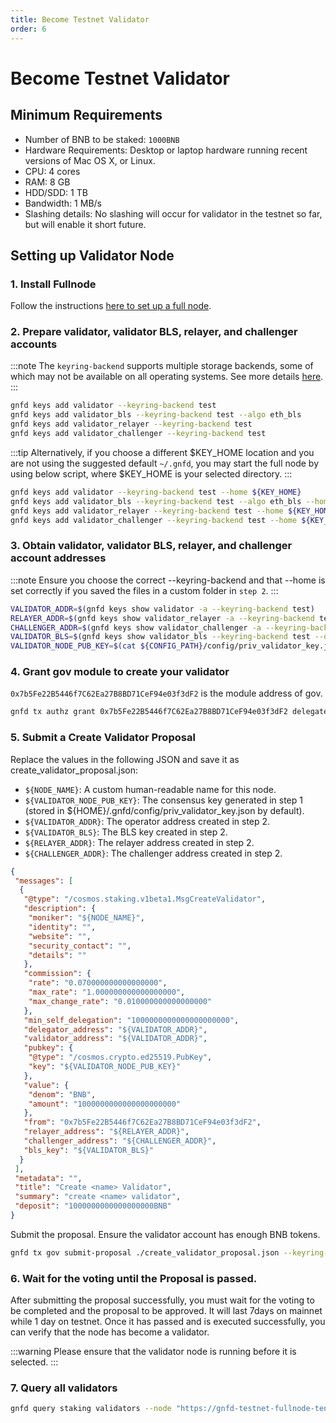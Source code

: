 ```yaml
---
title: Become Testnet Validator
order: 6
---
```


# Become Testnet Validator

## Minimum Requirements

- Number of BNB to be staked: `1000BNB`
- Hardware Requirements:  Desktop or laptop hardware running recent versions of Mac OS X, or Linux.
- CPU: 4 cores
- RAM: 8 GB
- HDD/SDD: 1 TB
- Bandwidth: 1 MB/s
- Slashing details: No slashing will occur for validator in the testnet so far, but will enable it short future.

## Setting up Validator Node

### 1. Install Fullnode

Follow the instructions [here to set up a full node](./run-testnet-node.md).

### 2. Prepare validator, validator BLS, relayer, and challenger accounts

:::note
The `keyring-backend` supports multiple storage backends, some of which may not be available on all operating systems.
See more details [here](../../../api-sdk/key-management.md).
:::

```bash
gnfd keys add validator --keyring-backend test
gnfd keys add validator_bls --keyring-backend test --algo eth_bls
gnfd keys add validator_relayer --keyring-backend test
gnfd keys add validator_challenger --keyring-backend test
```

:::tip
Alternatively, if you choose a different $KEY_HOME location and you are not using the suggested default `~/.gnfd`, you may start the full node by using below script, where $KEY_HOME is your selected directory.
:::

```bash
gnfd keys add validator --keyring-backend test --home ${KEY_HOME}
gnfd keys add validator_bls --keyring-backend test --algo eth_bls --home ${KEY_HOME}
gnfd keys add validator_relayer --keyring-backend test --home ${KEY_HOME}
gnfd keys add validator_challenger --keyring-backend test --home ${KEY_HOME}
```

### 3.  Obtain validator, validator BLS, relayer, and challenger account addresses

:::note
Ensure you choose the correct --keyring-backend and that --home is set correctly if you saved the files in a custom folder in `step 2`.
:::

```bash
VALIDATOR_ADDR=$(gnfd keys show validator -a --keyring-backend test)
RELAYER_ADDR=$(gnfd keys show validator_relayer -a --keyring-backend test)
CHALLENGER_ADDR=$(gnfd keys show validator_challenger -a --keyring-backend test)
VALIDATOR_BLS=$(gnfd keys show validator_bls --keyring-backend test --output json | jq -r '.pubkey_hex')
VALIDATOR_NODE_PUB_KEY=$(cat ${CONFIG_PATH}/config/priv_validator_key.json | jq -r '.pub_key.value')
```

### 4. Grant gov module to create your validator

`0x7b5Fe22B5446f7C62Ea27B8BD71CeF94e03f3dF2` is the module address of gov.

```bash
gnfd tx authz grant 0x7b5Fe22B5446f7C62Ea27B8BD71CeF94e03f3dF2 delegate --spend-limit 1000000000000000000000BNB --allowed-validators ${VALIDATOR_ADDR} --from ${VALIDATOR_ADDR} --keyring-backend test --node "https://gnfd-testnet-fullnode-tendermint-us.bnbchain.org:443" --yes
```

### 5. Submit a Create Validator Proposal

Replace the values in the following JSON and save it as create_validator_proposal.json:

- `${NODE_NAME}`: A custom human-readable name for this node.
- `${VALIDATOR_NODE_PUB_KEY}`: The consensus key generated in step 1 (stored in ${HOME}/.gnfd/config/priv_validator_key.json by default).
- `${VALIDATOR_ADDR}`: The operator address created in step 2.
- `${VALIDATOR_BLS}`: The BLS key created in step 2.
- `${RELAYER_ADDR}`: The relayer address created in step 2.
- `${CHALLENGER_ADDR}`: The challenger address created in step 2.

```json
{
 "messages": [
  {
   "@type": "/cosmos.staking.v1beta1.MsgCreateValidator",
   "description": {
    "moniker": "${NODE_NAME}",
    "identity": "",
    "website": "",
    "security_contact": "",
    "details": ""
   },
   "commission": {
    "rate": "0.070000000000000000",
    "max_rate": "1.000000000000000000",
    "max_change_rate": "0.010000000000000000"
   },
   "min_self_delegation": "1000000000000000000000",
   "delegator_address": "${VALIDATOR_ADDR}",
   "validator_address": "${VALIDATOR_ADDR}",
   "pubkey": {
    "@type": "/cosmos.crypto.ed25519.PubKey",
    "key": "${VALIDATOR_NODE_PUB_KEY}"
   },
   "value": {
    "denom": "BNB",
    "amount": "1000000000000000000000"
   },
   "from": "0x7b5Fe22B5446f7C62Ea27B8BD71CeF94e03f3dF2",
   "relayer_address": "${RELAYER_ADDR}",
   "challenger_address": "${CHALLENGER_ADDR}",
   "bls_key": "${VALIDATOR_BLS}"
  }
 ],
 "metadata": "",
 "title": "Create <name> Validator",
 "summary": "create <name> validator",
 "deposit": "1000000000000000000BNB"
}
```

Submit the proposal. Ensure the validator account has enough BNB tokens.
```bash
gnfd tx gov submit-proposal ./create_validator_proposal.json --keyring-backend test --chain-id "greenfield_5600-1" --from ${VALIDATOR_ADDR} --node "https://gnfd-testnet-fullnode-tendermint-us.bnbchain.org:443" -b sync --gas "200000000" --fees "1000000000000000000BNB" --yes
```

### 6. Wait for the voting until the Proposal is passed.

After submitting the proposal successfully, you must wait for the voting to be completed and the proposal to be approved.
It will last 7days on mainnet while 1 day on testnet. Once it has passed and is executed successfully, 
you can verify that the node has become a validator. 

:::warning
Please ensure that the validator node is running before it is selected.
:::

### 7. Query all validators
```bash
gnfd query staking validators --node "https://gnfd-testnet-fullnode-tendermint-us.bnbchain.org:443"
```

